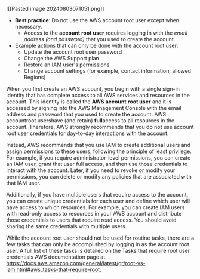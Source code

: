 ![[Pasted image 20240803071051.png]]

- **Best practice**: Do not use the AWS account root user except when necessary.
    - Access to the **account root user** requires logging in with the *email address* *(and* *password)* that you used to create the account.
- Example actions that can only be done with the account root user:
    - Update the account root user password
    - Change the AWS Support plan
    - Restore an IAM user's permissions
    - Change account settings (for example, contact information, allowed Regions)

When you first create an AWS account, you begin with a single sign-in identity that has complete access to all AWS services and resources in the account. This identity is called the **AWS account** **root user** and it is accessed by signing into the AWS Management Console with the email address and password that you used to create the account. AWS accountroot usershave (and retain) **full**access to all resources in the account. Therefore, AWS strongly recommends that you do not use account root user credentials for day-to-day interactions with the account.

Instead, AWS recommends that you use IAM to create additional users and assign permissions to these users, following the principle of least privilege. For example, if you require administrator-level permissions, you can create an IAM user, grant that user full access, and then use those credentials to interact with the account. Later, if you need to revoke or modify your permissions, you can delete or modify any policies that are associated with that IAM user. 

Additionally, if you have multiple users that require access to the account, you can create unique credentials for each user and define which user will have access to which resources. For example, you can create IAM users with read-only access to resources in your AWS account and distribute those credentials to users that require read access. You should avoid sharing the same credentials with multiple users. 

While the account root user should not be used for routine tasks, there are a few tasks that can only be accomplished by logging in as the account root user. A full list of these tasks is detailed on the Tasks that require root user credentials AWS documentation page at https://docs.aws.amazon.com/general/latest/gr/root-vs-iam.html#aws_tasks-that-require-root.
